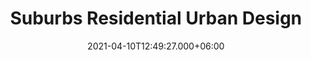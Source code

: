 ---
title: Suburbs Residential Urban Design
date: 2021-04-10T12:49:27.000+06:00
thumbnail: images/project_suburbs/thumb.png
service: Design, Modeling, Rendering
# Client: Damascus University
shortDescription: I designed a residential building project located in a suburban area where families have a tradition of living together even after their children are married. To accommodate the changing times, I designed houses with separated floors that still felt like one house per family. The design included space for animals and parking, as well as a sustainable design approach that considered the environment. The result is a functional and modern residential building that honors the traditional values of the community.
challenge: A residential building was designed in a suburban area with the challenge of accommodating families who have a tradition of living together.
solution: The solution involved designing separate floors for each family to provide privacy while still allowing them to live together. The design also incorporated space for animals and parking, as well as sustainable features such as green spaces.
slideShowImages: [images/project1/1.jpg,images/project1/2.jpg,images/project1/3.jpg,images/project1/3.jpg,images/project1/3.jpg]
showChallenge: "true"
showSolution: "true"
showChallengeAndSolution: "true"

---